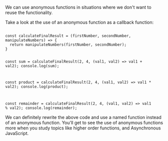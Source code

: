 We can use anonymous functions in 
situations where we don't want to 
reuse the functionality.

Take a look at the use of 
an anonymous function as a 
callback function:

<codeblock language="javascript" type="lesson">
<code>
const calculateFinalResult = (firstNumber, secondNumber, manipulateNumbers) => {
  return manipulateNumbers(firstNumber, secondNumber);
}

const sum = calculateFinalResult(2, 4, (val1, val2) => val1 + val2);
console.log(sum);

const product = calculateFinalResult(2, 4, (val1, val2) => val1 * val2);
console.log(product);

const remainder = calculateFinalResult(2, 4, (val1, val2) => val1 % val2);
console.log(remainder);
</code>
</codeblock>

We can definitely rewrite the above 
code and use a named function 
instead of an anonymous function. 
You'll get to see the use of 
anonymous functions more 
when you study topics like higher order 
functions, and Asynchronous JavaScript.
